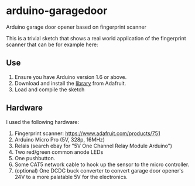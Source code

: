# arduino-garagedoor
Arduino garage door opener based on fingerprint scanner

This is a trivial sketch that shows a real world application
of the fingerprint scanner that can be for example here:

## Use

1. Ensure you have Arduino version 1.6 or above.
1. Download and install the [library](https://github.com/adafruit/Adafruit-Fingerprint-Sensor-Library) from Adafruit.
1. Load and compile the sketch

## Hardware

I used the following hardware:

1. Fingerprint scanner: https://www.adafruit.com/products/751
1. Arduino Micro Pro (5V, 328p, 16MHz)
1. Relais (search ebay for "5V One Channel Relay Module Arduino")
1. Two red/green common anode LEDs
1. One pushbutton.
1. Some CAT5 network cable to hook up the sensor to the micro controller.
1. (optional) One DCDC buck converter to convert garage door opener's 24V to a more palatable 5V for the electronics.

